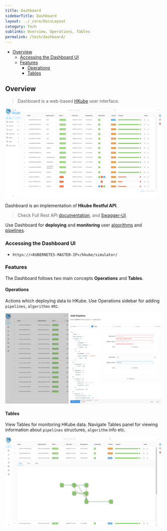 ```yaml
---
title: Dashboard
sidebarTitle: Dashboard
layout: ../_core/DocsLayout
category: Tech
sublinks: Overview, Operations, Tables
permalink: /tech/dashboard/
---
```


- [Overview](#overview)
  - [Accessing the Dashboard UI](#accessing-the-dashboard-ui)
  - [Features](#features)
    - [Operations](#operations)
    - [Tables](#tables)


## Overview

> Dashboard is a web-based [HKube](https://github.com/kube-HPC/hkube) user interface.

![DashboardPreview](../img/dashboard/DashboardPreview.png)

Dashboard is an implementation of **Hkube Restful API**.

> Check Full Rest API [documentation](http://hkube.io/spec), and
> [Swagger-UI](http://petstore.swagger.io/?url=https://raw.githubusercontent.com/kube-HPC/api-server/master/api/rest-api/swagger.json).

Use Dashboard for **deploying** and **monitoring** user
[algorithms](http://hkube.io/learn/algorithms/)
and [pipelines](http://hkube.io/learn/pipelines/).

### Accessing the Dashboard UI

- `https://<KUBERNETES-MASTER-IP>/hkube/simulator/`

### Features

The Dashboard follows two main concepts **Operations** and **Tables**.

#### Operations

Actions which deploying data to HKube.
Use Operations sidebar for adding `pipelines`, `algorithms` etc.

![Add Pipeline](../img/dashboard/AddPipeline.png)

#### Tables

View Tables for monitoring HKube data.
Navigate Tables panel for viewing information about `pipelines` structures, `algorithm` info etc.

![Jobs Graph](../img/dashboard/JobsGraph.png)
